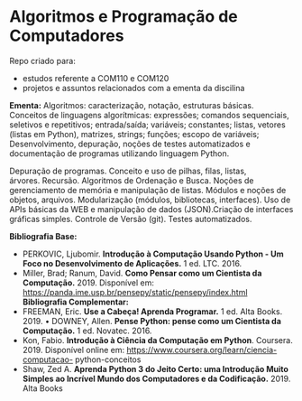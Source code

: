 # Algoritmos e Programação de Computadores

Repo criado para: 
- estudos referente a COM110 e COM120
- projetos e assuntos relacionados com a ementa da discilina

__Ementa:__ Algoritmos: caracterização, notação, estruturas básicas. Conceitos de linguagens algorítmicas: expressões; comandos sequenciais, seletivos e repetitivos; entrada/saída; variáveis; constantes; listas, vetores (listas em Python), matrizes, strings; funções; escopo de variáveis; Desenvolvimento, depuração, noções de testes automatizados e documentação de programas utilizando linguagem Python.

Depuração de programas. Conceito e uso de pilhas, filas, listas, árvores. Recursão. Algoritmos de Ordenação e Busca. Noções de gerenciamento de memória e manipulação de listas. Módulos e noções de objetos, arquivos. Modularização (módulos, bibliotecas, interfaces). Uso de APIs básicas da WEB e manipulação de dados (JSON).Criação de interfaces gráficas simples. Controle de Versão (git). Testes automatizados.

__Bibliografia Base:__
- PERKOVIC, Ljubomir. __Introdução à Computação Usando Python - Um Foco no Desenvolvimento de Aplicações.__ 1 ed. LTC. 2016.
- Miller, Brad; Ranum, David. __Como Pensar como um Cientista da Computação.__ 2019. Disponível em: https://panda.ime.usp.br/pensepy/static/pensepy/index.html
__Bibliografia Complementar:__
- FREEMAN, Eric. __Use a Cabeça! Aprenda Programar.__ 1 ed. Alta Books. 2019. • DOWNEY, Allen. __Pense Python: pense como um Cientista da Computação.__ 1 ed.
Novatec. 2016.
- Kon, Fabio. __Introdução à Ciência da Computação em Python__. Coursera. 2019. Disponível online em: https://www.coursera.org/learn/ciencia-computacao-
python-conceitos
- Shaw, Zed A. __Aprenda Python 3 do Jeito Certo: uma Introdução Muito Simples ao Incrível Mundo dos Computadores e da Codificação.__ 2019. Alta Books
